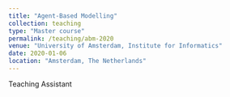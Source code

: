 ```yaml
---
title: "Agent-Based Modelling"
collection: teaching
type: "Master course"
permalink: /teaching/abm-2020
venue: "University of Amsterdam, Institute for Informatics"
date: 2020-01-06
location: "Amsterdam, The Netherlands"
---
```


Teaching Assistant

<!-- Heading 1
======

Heading 2
======

Heading 3
====== -->